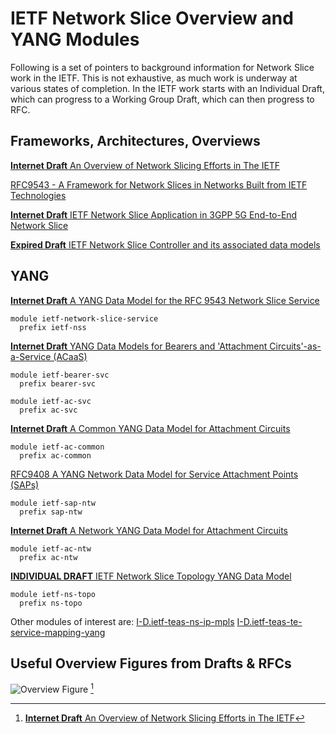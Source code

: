 # IETF Network Slice Overview and YANG Modules

Following is a set of pointers to background information for Network Slice work in the IETF.  This is not exhaustive, as much work is underway at various states of completion.  In the IETF work starts with an Individual Draft, which can progress to a Working Group Draft, which can then progress to RFC.

## Frameworks, Architectures, Overviews
[**Internet Draft** An Overview of Network Slicing Efforts in The IETF](https://datatracker.ietf.org/doc/draft-boucadair-teas-ietf-slicing-overview/)

[RFC9543 - A Framework for Network Slices in Networks Built from IETF Technologies](https://datatracker.ietf.org/doc/rfc9543/)

[**Internet Draft** IETF Network Slice Application in 3GPP 5G End-to-End Network Slice](https://datatracker.ietf.org/doc/draft-ietf-teas-5g-network-slice-application/)

[**Expired Draft** IETF Network Slice Controller and its associated data models](https://datatracker.ietf.org/doc/draft-ietf-teas-ns-controller-models/)

## YANG
[**Internet Draft** A YANG Data Model for the RFC 9543 Network Slice Service](https://datatracker.ietf.org/doc/html/draft-ietf-teas-ietf-network-slice-nbi-yang)
```
module ietf-network-slice-service 
  prefix ietf-nss
```

[**Internet Draft** YANG Data Models for Bearers and 'Attachment Circuits'-as-a-Service (ACaaS)](https://datatracker.ietf.org/doc/html/draft-ietf-opsawg-teas-attachment-circuit)
```
module ietf-bearer-svc
  prefix bearer-svc

module ietf-ac-svc
  prefix ac-svc
```

[**Internet Draft** A Common YANG Data Model for Attachment Circuits](https://datatracker.ietf.org/doc/draft-ietf-opsawg-teas-common-ac/)
```
module ietf-ac-common
  prefix ac-common
```

[RFC9408 A YANG Network Data Model for Service Attachment Points (SAPs)](https://datatracker.ietf.org/doc/rfc9408/)
```
module ietf-sap-ntw
  prefix sap-ntw
```

[**Internet Draft** A Network YANG Data Model for Attachment Circuits](https://datatracker.ietf.org/doc/draft-ietf-opsawg-ntw-attachment-circuit)
```
module ietf-ac-ntw
  prefix ac-ntw
```

[**INDIVIDUAL DRAFT** IETF Network Slice Topology YANG Data Model](https://datatracker.ietf.org/doc/draft-liu-teas-transport-network-slice-yang)
```
module ietf-ns-topo
  prefix ns-topo
```

Other modules of interest are:
[I-D.ietf-teas-ns-ip-mpls](https://datatracker.ietf.org/doc/html/draft-ietf-teas-ns-ip-mpls)
[I-D.ietf-teas-te-service-mapping-yang](https://datatracker.ietf.org/doc/html/draft-ietf-teas-te-service-mapping-yang)


## Useful Overview Figures from Drafts & RFCs

![Overview Figure](https://github.com/samans/testing-yang/blob/main/service-models/ex1/ex1-diagram1.svg) [^1]

[^1]: [**Internet Draft** An Overview of Network Slicing Efforts in The IETF](https://datatracker.ietf.org/doc/draft-boucadair-teas-ietf-slicing-overview/)
